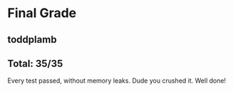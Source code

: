 # Final Grade
## toddplamb

## Total: 35/35

Every test passed, without memory leaks. Dude you crushed it. Well done!
